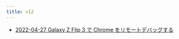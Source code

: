 ```yaml
---
title: v12
---
```



- [2022-04-27 Galaxy Z Flip 3 で Chrome をリモートデバッグする](./../../../../d/2022/04/27/Galaxy_Z_Flip_3_で_Chrome_をリモートデバッグする.md)




